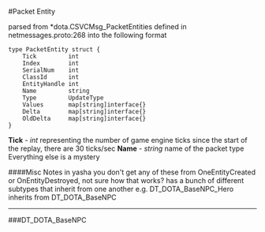#Packet Entity

parsed from \*dota.CSVCMsg_PacketEntities defined in netmessages.proto:268 into the following format

```
type PacketEntity struct {
	Tick         int
	Index        int
	SerialNum    int
	ClassId      int
	EntityHandle int
	Name         string
	Type         UpdateType
	Values       map[string]interface{}
	Delta        map[string]interface{}
	OldDelta     map[string]interface{}
}
```

**Tick** - *int* representing the number of game engine ticks since the start of the replay, there are 30 ticks/sec
**Name** - *string* name of the packet type
Everything else is a mystery

####Misc Notes
in yasha you don't get any of these from OneEntityCreated or OnEntityDestroyed, not sure how that works?
has a bunch of different subtypes that inherit from one another e.g. DT_DOTA_BaseNPC_Hero inherits from DT_DOTA_BaseNPC

---

###DT_DOTA_BaseNPC
